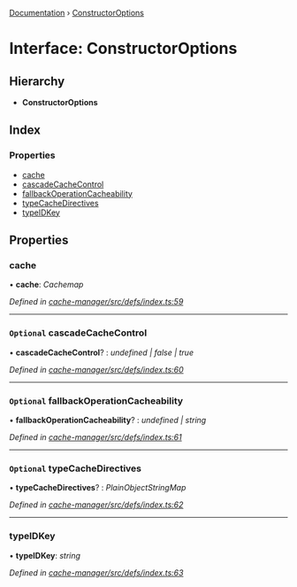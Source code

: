[Documentation](../README.md) › [ConstructorOptions](constructoroptions.md)

# Interface: ConstructorOptions

## Hierarchy

* **ConstructorOptions**

## Index

### Properties

* [cache](constructoroptions.md#cache)
* [cascadeCacheControl](constructoroptions.md#optional-cascadecachecontrol)
* [fallbackOperationCacheability](constructoroptions.md#optional-fallbackoperationcacheability)
* [typeCacheDirectives](constructoroptions.md#optional-typecachedirectives)
* [typeIDKey](constructoroptions.md#typeidkey)

## Properties

###  cache

• **cache**: *Cachemap*

*Defined in [cache-manager/src/defs/index.ts:59](https://github.com/badbatch/graphql-box/blob/d6cf575/packages/cache-manager/src/defs/index.ts#L59)*

___

### `Optional` cascadeCacheControl

• **cascadeCacheControl**? : *undefined | false | true*

*Defined in [cache-manager/src/defs/index.ts:60](https://github.com/badbatch/graphql-box/blob/d6cf575/packages/cache-manager/src/defs/index.ts#L60)*

___

### `Optional` fallbackOperationCacheability

• **fallbackOperationCacheability**? : *undefined | string*

*Defined in [cache-manager/src/defs/index.ts:61](https://github.com/badbatch/graphql-box/blob/d6cf575/packages/cache-manager/src/defs/index.ts#L61)*

___

### `Optional` typeCacheDirectives

• **typeCacheDirectives**? : *PlainObjectStringMap*

*Defined in [cache-manager/src/defs/index.ts:62](https://github.com/badbatch/graphql-box/blob/d6cf575/packages/cache-manager/src/defs/index.ts#L62)*

___

###  typeIDKey

• **typeIDKey**: *string*

*Defined in [cache-manager/src/defs/index.ts:63](https://github.com/badbatch/graphql-box/blob/d6cf575/packages/cache-manager/src/defs/index.ts#L63)*
